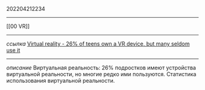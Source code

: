 202204212234
***
[[00 VR]]
***
*ссылка*
[Virtual reality - 26% of teens own a VR device, but many seldom use it](https://finance.yahoo.com/video/virtual-reality-26-teens-own-160547230.html)
***
*описание*
Виртуальная реальность: 26% подростков имеют устройства виртуальной реальности, но многие редко ими пользуются.
Статистика использования виртуальной реальности.